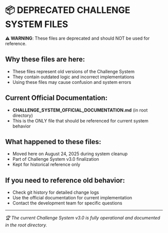 # 📦 DEPRECATED CHALLENGE SYSTEM FILES

**⚠️ WARNING**: These files are deprecated and should NOT be used for reference.

## Why these files are here:
- These files represent old versions of the Challenge System
- They contain outdated logic and incorrect implementations
- Using these files may cause confusion and system errors

## Current Official Documentation:
- **CHALLENGE_SYSTEM_OFFICIAL_DOCUMENTATION.md** (in root directory)
- This is the ONLY file that should be referenced for current system behavior

## What happened to these files:
- Moved here on August 24, 2025 during system cleanup
- Part of Challenge System v3.0 finalization
- Kept for historical reference only

## If you need to reference old behavior:
- Check git history for detailed change logs
- Use the official documentation for current implementation
- Contact the development team for specific questions

---

*🏆 The current Challenge System v3.0 is fully operational and documented in the root directory.*
